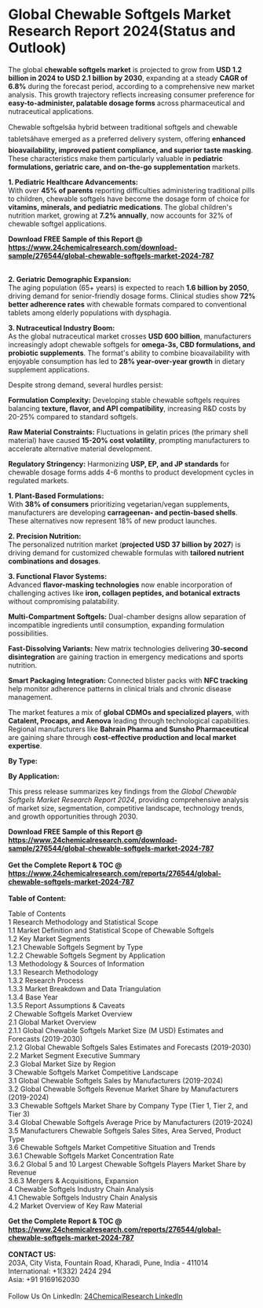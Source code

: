 <h1>Global Chewable Softgels Market Research Report 2024(Status and Outlook)</h1><p>The global <strong>chewable softgels market</strong> is projected to grow from <strong>USD 1.2 billion in 2024 to USD 2.1 billion by 2030</strong>, expanding at a steady <strong>CAGR of 6.8%</strong> during the forecast period, according to a comprehensive new market analysis. This growth trajectory reflects increasing consumer preference for <strong>easy-to-administer, palatable dosage forms</strong> across pharmaceutical and nutraceutical applications.</p><p>Chewable softgelsâa hybrid between traditional softgels and chewable tabletsâhave emerged as a preferred delivery system, offering <strong>enhanced bioavailability, improved patient compliance, and superior taste masking</strong>. These characteristics make them particularly valuable in <strong>pediatric formulations, geriatric care, and on-the-go supplementation</strong> markets.</p><p><strong>1. Pediatric Healthcare Advancements:</strong><br>
With over <strong>45% of parents</strong> reporting difficulties administering traditional pills to children, chewable softgels have become the dosage form of choice for <strong>vitamins, minerals, and pediatric medications</strong>. The global children's nutrition market, growing at <strong>7.2% annually</strong>, now accounts for 32% of chewable softgel applications.</p><div><b>Download FREE Sample of this Report @ 
            <a href="https://www.24chemicalresearch.com/download-sample/276544/global-chewable-softgels-market-2024-787">
            https://www.24chemicalresearch.com/download-sample/276544/global-chewable-softgels-market-2024-787</a></b></div><br><p><strong>2. Geriatric Demographic Expansion:</strong><br>
The aging population (65+ years) is expected to reach <strong>1.6 billion by 2050</strong>, driving demand for senior-friendly dosage forms. Clinical studies show <strong>72% better adherence rates</strong> with chewable formats compared to conventional tablets among elderly populations with dysphagia.</p><p><strong>3. Nutraceutical Industry Boom:</strong><br>
As the global nutraceutical market crosses <strong>USD 600 billion</strong>, manufacturers increasingly adopt chewable softgels for <strong>omega-3s, CBD formulations, and probiotic supplements</strong>. The format's ability to combine bioavailability with enjoyable consumption has led to <strong>28% year-over-year growth</strong> in dietary supplement applications.</p><p>Despite strong demand, several hurdles persist:</p><p><strong>Formulation Complexity:</strong> Developing stable chewable softgels requires balancing <strong>texture, flavor, and API compatibility</strong>, increasing R&amp;D costs by 20-25% compared to standard softgels.</p><p><strong>Raw Material Constraints:</strong> Fluctuations in gelatin prices (the primary shell material) have caused <strong>15-20% cost volatility</strong>, prompting manufacturers to accelerate alternative material development.</p><p><strong>Regulatory Stringency:</strong> Harmonizing <strong>USP, EP, and JP standards</strong> for chewable dosage forms adds 4-6 months to product development cycles in regulated markets.</p><p><strong>1. Plant-Based Formulations:</strong><br>
With <strong>38% of consumers</strong> prioritizing vegetarian/vegan supplements, manufacturers are developing <strong>carrageenan- and pectin-based shells</strong>. These alternatives now represent 18% of new product launches.</p><p><strong>2. Precision Nutrition:</strong><br>
The personalized nutrition market (<strong>projected USD 37 billion by 2027</strong>) is driving demand for customized chewable formulas with <strong>tailored nutrient combinations and dosages</strong>.</p><p><strong>3. Functional Flavor Systems:</strong><br>
Advanced <strong>flavor-masking technologies</strong> now enable incorporation of challenging actives like <strong>iron, collagen peptides, and botanical extracts</strong> without compromising palatability.</p><p><strong>Multi-Compartment Softgels:</strong> Dual-chamber designs allow separation of incompatible ingredients until consumption, expanding formulation possibilities.</p><p><strong>Fast-Dissolving Variants:</strong> New matrix technologies delivering <strong>30-second disintegration</strong> are gaining traction in emergency medications and sports nutrition.</p><p><strong>Smart Packaging Integration:</strong> Connected blister packs with <strong>NFC tracking</strong> help monitor adherence patterns in clinical trials and chronic disease management.</p><p>The market features a mix of <strong>global CDMOs and specialized players</strong>, with <strong>Catalent, Procaps, and Aenova</strong> leading through technological capabilities. Regional manufacturers like <strong>Bahrain Pharma and Sunsho Pharmaceutical</strong> are gaining share through <strong>cost-effective production and local market expertise</strong>.</p><p><strong>By Type:</strong></p><p><strong>By Application:</strong></p><p>This press release summarizes key findings from the <em>Global Chewable Softgels Market Research Report 2024</em>, providing comprehensive analysis of market size, segmentation, competitive landscape, technology trends, and growth opportunities through 2030.</p><div><b>Download FREE Sample of this Report @ 
            <a href="https://www.24chemicalresearch.com/download-sample/276544/global-chewable-softgels-market-2024-787">
            https://www.24chemicalresearch.com/download-sample/276544/global-chewable-softgels-market-2024-787</a></b></div><br><div><b>Get the Complete Report & TOC @ 
            <a href="https://www.24chemicalresearch.com/reports/276544/global-chewable-softgels-market-2024-787">
            https://www.24chemicalresearch.com/reports/276544/global-chewable-softgels-market-2024-787</a></b></div><br>
            <b>Table of Content:</b><p>Table of Contents<br />
1 Research Methodology and Statistical Scope<br />
1.1 Market Definition and Statistical Scope of Chewable Softgels<br />
1.2 Key Market Segments<br />
1.2.1 Chewable Softgels Segment by Type<br />
1.2.2 Chewable Softgels Segment by Application<br />
1.3 Methodology & Sources of Information<br />
1.3.1 Research Methodology<br />
1.3.2 Research Process<br />
1.3.3 Market Breakdown and Data Triangulation<br />
1.3.4 Base Year<br />
1.3.5 Report Assumptions & Caveats<br />
2 Chewable Softgels Market Overview<br />
2.1 Global Market Overview<br />
2.1.1 Global Chewable Softgels Market Size (M USD) Estimates and Forecasts (2019-2030)<br />
2.1.2 Global Chewable Softgels Sales Estimates and Forecasts (2019-2030)<br />
2.2 Market Segment Executive Summary<br />
2.3 Global Market Size by Region<br />
3 Chewable Softgels Market Competitive Landscape<br />
3.1 Global Chewable Softgels Sales by Manufacturers (2019-2024)<br />
3.2 Global Chewable Softgels Revenue Market Share by Manufacturers (2019-2024)<br />
3.3 Chewable Softgels Market Share by Company Type (Tier 1, Tier 2, and Tier 3)<br />
3.4 Global Chewable Softgels Average Price by Manufacturers (2019-2024)<br />
3.5 Manufacturers Chewable Softgels Sales Sites, Area Served, Product Type<br />
3.6 Chewable Softgels Market Competitive Situation and Trends<br />
3.6.1 Chewable Softgels Market Concentration Rate<br />
3.6.2 Global 5 and 10 Largest Chewable Softgels Players Market Share by Revenue<br />
3.6.3 Mergers & Acquisitions, Expansion<br />
4 Chewable Softgels Industry Chain Analysis<br />
4.1 Chewable Softgels Industry Chain Analysis<br />
4.2 Market Overview of Key Raw Material</p><div><b>Get the Complete Report & TOC @ 
            <a href="https://www.24chemicalresearch.com/reports/276544/global-chewable-softgels-market-2024-787">
            https://www.24chemicalresearch.com/reports/276544/global-chewable-softgels-market-2024-787</a></b></div><br><b>CONTACT US:</b><br>
            203A, City Vista, Fountain Road, Kharadi, Pune, India - 411014<br>
            International: +1(332) 2424 294<br>
            Asia: +91 9169162030 <br><br>
            Follow Us On LinkedIn: <a href="https://www.linkedin.com/company/24chemicalresearch/">24ChemicalResearch LinkedIn</a>